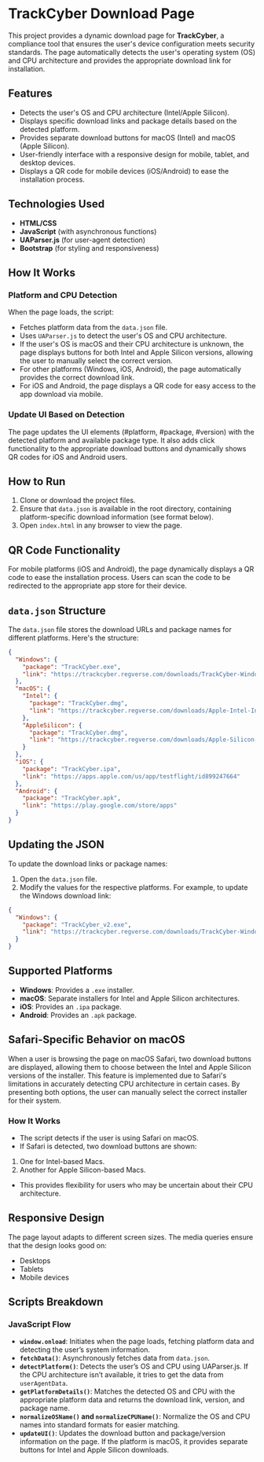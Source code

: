 # TrackCyber Download Page

This project provides a dynamic download page for **TrackCyber**, a compliance tool that ensures the user's device configuration meets security standards. The page automatically detects the user's operating system (OS) and CPU architecture and provides the appropriate download link for installation.

## Features

- Detects the user's OS and CPU architecture (Intel/Apple Silicon).
- Displays specific download links and package details based on the detected platform.
- Provides separate download buttons for macOS (Intel) and macOS (Apple Silicon).
- User-friendly interface with a responsive design for mobile, tablet, and desktop devices.
- Displays a QR code for mobile devices (iOS/Android) to ease the installation process.

## Technologies Used

- **HTML/CSS**
- **JavaScript** (with asynchronous functions)
- **UAParser.js** (for user-agent detection)
- **Bootstrap** (for styling and responsiveness)

## How It Works

### Platform and CPU Detection

When the page loads, the script:

- Fetches platform data from the `data.json` file.
- Uses `UAParser.js` to detect the user's OS and CPU architecture.
- If the user's OS is macOS and their CPU architecture is unknown, the page displays buttons for both Intel and Apple Silicon versions, allowing the user to manually select the correct version.
- For other platforms (Windows, iOS, Android), the page automatically provides the correct download link.
- For iOS and Android, the page displays a QR code for easy access to the app download via mobile.

### Update UI Based on Detection

The page updates the UI elements (#platform, #package, #version) with the detected platform and available package type. It also adds click functionality to the appropriate download buttons and dynamically shows QR codes for iOS and Android users.

## How to Run

1. Clone or download the project files.
2. Ensure that `data.json` is available in the root directory, containing platform-specific download information (see format below).
3. Open `index.html` in any browser to view the page.

## QR Code Functionality

For mobile platforms (iOS and Android), the page dynamically displays a QR code to ease the installation process. Users can scan the code to be redirected to the appropriate app store for their device.

## `data.json` Structure

The `data.json` file stores the download URLs and package names for different platforms. Here's the structure:

```json
{
  "Windows": {
    "package": "TrackCyber.exe",
    "link": "https://trackcyber.regverse.com/downloads/TrackCyber-Windows-Installer.exe"
  },
  "macOS": {
    "Intel": {
      "package": "TrackCyber.dmg",
      "link": "https://trackcyber.regverse.com/downloads/Apple-Intel-Installer.pkg"
    },
    "AppleSilicon": {
      "package": "TrackCyber.dmg",
      "link": "https://trackcyber.regverse.com/downloads/Apple-Silicon-Installer.pkg"
    }
  },
  "iOS": {
    "package": "TrackCyber.ipa",
    "link": "https://apps.apple.com/us/app/testflight/id899247664"
  },
  "Android": {
    "package": "TrackCyber.apk",
    "link": "https://play.google.com/store/apps"
  }
}
```

## Updating the JSON

To update the download links or package names:

1. Open the `data.json` file.
2. Modify the values for the respective platforms. For example, to update the Windows download link:

```json
{
  "Windows": {
    "package": "TrackCyber_v2.exe",
    "link": "https://trackcyber.regverse.com/downloads/TrackCyber-Windows-Installer.exe"
  }
}
```

## Supported Platforms

- **Windows**: Provides a `.exe` installer.
- **macOS**: Separate installers for Intel and Apple Silicon architectures.
- **iOS**: Provides an `.ipa` package.
- **Android**: Provides an `.apk` package.

## Safari-Specific Behavior on macOS

When a user is browsing the page on macOS Safari, two download buttons are displayed, allowing them to choose between the Intel and Apple Silicon versions of the installer. This feature is implemented due to Safari's limitations in accurately detecting CPU architecture in certain cases. By presenting both options, the user can manually select the correct installer for their system.

### How It Works

- The script detects if the user is using Safari on macOS.
- If Safari is detected, two download buttons are shown:

1. One for Intel-based Macs.
2. Another for Apple Silicon-based Macs.

- This provides flexibility for users who may be uncertain about their CPU architecture.

## Responsive Design

The page layout adapts to different screen sizes. The media queries ensure that the design looks good on:

- Desktops
- Tablets
- Mobile devices

## Scripts Breakdown

### JavaScript Flow

- **`window.onload`**: Initiates when the page loads, fetching platform data and detecting the user’s system information.
- **`fetchData()`**: Asynchronously fetches data from `data.json`.
- **`detectPlatform()`**: Detects the user’s OS and CPU using UAParser.js. If the CPU architecture isn’t available, it tries to get the data from `userAgentData`.
- **`getPlatformDetails()`**: Matches the detected OS and CPU with the appropriate platform data and returns the download link, version, and package name.
- **`normalizeOSName()` and `normalizeCPUName()`**: Normalize the OS and CPU names into standard formats for easier matching.
- **`updateUI()`**: Updates the download button and package/version information on the page. If the platform is macOS, it provides separate buttons for Intel and Apple Silicon downloads.
